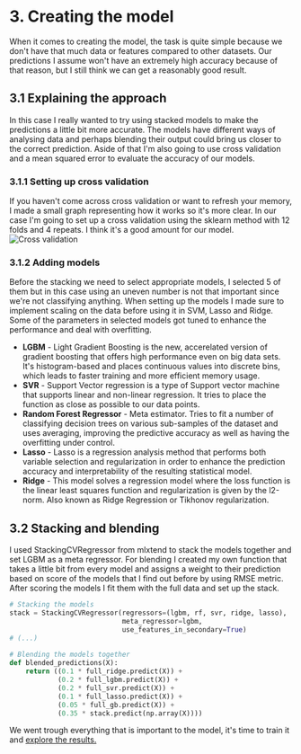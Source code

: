 # 3. Creating the model
When it comes to creating the model, the task is quite simple because we don't have that much data or features compared to other datasets. Our predictions I assume won't have an extremely high accuracy because of that reason, but I still think we can get a reasonably good result. 

## 3.1 Explaining the approach
In this case I really wanted to try using stacked models to make the predictions a little bit more accurate. The models have different ways of analysing data and perhaps blending their output could bring us closer to the correct prediction. Aside of that I'm also going to use cross validation and a mean squared error to evaluate the accuracy of our models.

### 3.1.1 Setting up cross validation
If you haven't come across cross validation or want to refresh your memory, I made a small graph representing how it works so it's more clear.
In our case I'm going to set up a cross validation using the sklearn method with 12 folds and 4 repeats. I think it's a good amount for our model.
![Cross validation](https://i.imgur.com/Uj61DOs.png)

### 3.1.2 Adding models
Before the stacking we need to select appropriate models, I selected 5 of them but in this case using an uneven number is not that important since we're not classifying anything.
When setting up the models I made sure to implement scaling on the data before using it in SVM, Lasso and Ridge. Some of the parameters in selected models got tuned to enhance the performance and deal with overfitting.
- **LGBM** - Light Gradient Boosting is the new, accerelated version of gradient boosting that offers high performance even on big data sets. It's histogram-based and places continuous values into discrete bins, which leads to faster training and more efficient memory usage.
- **SVR** - Support Vector regression is a type of Support vector machine that supports linear and non-linear regression. It tries to place the function as close as possible to our data points.
- **Random Forest Regressor** - Meta estimator. Tries to fit a number of classifying decision trees on various sub-samples of the dataset and uses averaging, improving the predictive accuracy as well as having the overfitting under control.
- **Lasso** - Lasso is a regression analysis method that performs both variable selection and regularization in order to enhance the prediction accuracy and interpretability of the resulting statistical model.
- **Ridge** - This model solves a regression model where the loss function is the linear least squares function and regularization is given by the l2-norm. Also known as Ridge Regression or Tikhonov regularization.

## 3.2 Stacking and blending
I used StackingCVRegressor from mlxtend to stack the models together and set LGBM as a meta regressor. For blending I created my own function that takes a little bit from every model and assigns a weight to their prediction based on score of the models that I find out before by using RMSE metric. After scoring the models I fit them with the full data and set up the stack.
```python
# Stacking the models
stack = StackingCVRegressor(regressors=(lgbm, rf, svr, ridge, lasso),
                            meta_regressor=lgbm,
                            use_features_in_secondary=True)
# (...)
                            
# Blending the models together
def blended_predictions(X):
    return ((0.1 * full_ridge.predict(X)) +
            (0.2 * full_lgbm.predict(X)) +
            (0.2 * full_svr.predict(X)) +
            (0.1 * full_lasso.predict(X)) +
            (0.05 * full_gb.predict(X)) +
            (0.35 * stack.predict(np.array(X))))
```

We went trough everything that is important to the model, it's time to train it and [explore the results.](result_analysis.md)

